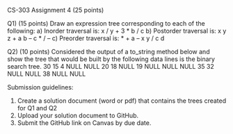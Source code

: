 CS-303 Assignment 4
(25 points)

Q1) (15 points) Draw an expression tree corresponding to each of the following:
a) Inorder traversal is: x / y + 3 * b / c
b) Postorder traversal is: x y z + a b – c * / –
c) Preorder traversal is: * + a – x y / c d

Q2) (10 points) Considered the output of a to_string method below and show the tree that would be
built by the following data lines is the binary search tree.
30
15
4
NULL
NULL
20
18
NULL
19
NULL
NULL
NULL
35
32
NULL
NULL
38
NULL
NULL

Submission guidelines:

1. Create a solution document (word or pdf) that contains the trees created for Q1 and Q2
2. Upload your solution document to GitHub.
3. Submit the GitHub link on Canvas by due date.
